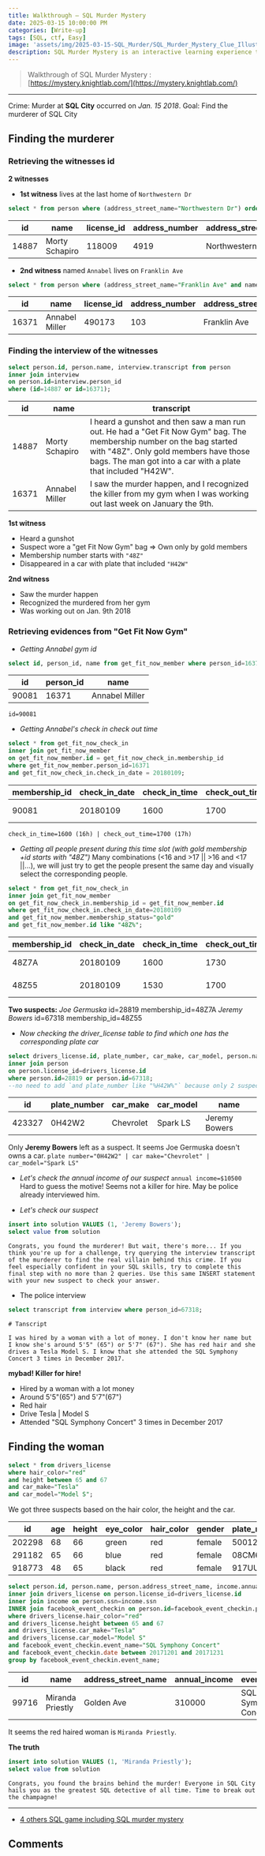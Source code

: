 ```yaml
---
title: Walkthrough — SQL Murder Mystery
date: 2025-03-15 10:00:00 PM
categories: [Write-up]
tags: [SQL, ctf, Easy]
image: 'assets/img/2025-03-15-SQL_Murder/SQL_Murder_Mystery_Clue_Illustration.png'
description: SQL Murder Mystery is an interactive learning experience that combines SQL querying with a captivating detective narrative. Players take on the role of a detective tasked with solving a murder case by analyzing a SQL database containing various tables, such as crime scene reports, witness statements, and city records. By writing and executing SQL queries, participants uncover clues, establish connections, and ultimately identify the murderer. This engaging approach not only enhances SQL skills but also makes learning data analysis and querying techniques enjoyable and immersive.
---
```


> Walkthrough of SQL Murder Mystery :
> [https://mystery.knightlab.com/](https://mystery.knightlab.com/)

---

Crime: Murder at **SQL City** occurred on *Jan. 15 2018*.
Goal: Find the murderer of SQL City

## Finding the murderer
### Retrieving the witnesses id
**2 witnesses**
- **1st witness** lives at the last home of `Northwestern Dr`
```sql
select * from person where (address_street_name="Northwestern Dr") order by address_number DESC limit 1;
```

| id    | name           | license_id | address_number | address_street_name | ssn       |
| ----- | -------------- | ---------- | -------------- | ------------------- | --------- |
| 14887 | Morty Schapiro | 118009     | 4919           | Northwestern Dr     | 111564949 |

- **2nd witness** named `Annabel` lives on `Franklin Ave`
```sql
select * from person where (address_street_name="Franklin Ave" and name like "Annabel %");
```

| id    | name           | license_id | address_number | address_street_name | ssn       |
| ----- | -------------- | ---------- | -------------- | ------------------- | --------- |
| 16371 | Annabel Miller | 490173     | 103            | Franklin Ave        | 318771143 |

### Finding the interview of the witnesses

```sql
select person.id, person.name, interview.transcript from person
inner join interview
on person.id=interview.person_id
where (id=14887 or id=16371);
```

|id|name|transcript|
|---|---|---|
|14887|Morty Schapiro|I heard a gunshot and then saw a man run out. He had a "Get Fit Now Gym" bag. The membership number on the bag started with "48Z". Only gold members have those bags. The man got into a car with a plate that included "H42W".|
|16371|Annabel Miller|I saw the murder happen, and I recognized the killer from my gym when I was working out last week on January the 9th.|

**1st witness**
- Heard a gunshot
- Suspect wore a "get Fit Now Gym" bag => Own only by gold members
- Membership number starts with `"48Z"`
- Disappeared in a car with plate that included `"H42W"`

**2nd witness**
- Saw the murder happen
- Recognized the murdered from her gym
- Was working out on Jan. 9th 2018

### Retrieving evidences from "Get Fit Now Gym"

- *Getting Annabel gym id*

```sql
select id, person_id, name from get_fit_now_member where person_id=16371;
```

|id|person_id|name|
|---|---|---|
|90081|16371|Annabel Miller|

`id=90081`

- *Getting Annabel's check in check out time*

```sql
select * from get_fit_now_check_in
inner join get_fit_now_member
on get_fit_now_member.id = get_fit_now_check_in.membership_id 
where get_fit_now_member.person_id=16371 
and get_fit_now_check_in.check_in_date = 20180109;
```

|membership_id|check_in_date|check_in_time|check_out_time|id|person_id|name|membership_start_date|
|---|---|---|---|---|---|---|---|
|90081|20180109|1600|1700|90081|16371|Annabel Miller|20160208|

`check_in_time=1600 (16h) | check_out_time=1700 (17h)`

- *Getting all people present during this time slot (with gold membership +id starts with "48Z")*
Many combinations (<16 and >17 || >16 and <17 ||...), we will just try to get the people present the same day and visually select the corresponding people.

```sql
select * from get_fit_now_check_in
inner join get_fit_now_member
on get_fit_now_check_in.membership_id = get_fit_now_member.id
where get_fit_now_check_in.check_in_date=20180109
and get_fit_now_member.membership_status="gold"
and get_fit_now_member.id like "48Z%";
```

| membership_id | check_in_date | check_in_time | check_out_time | id    | person_id | name          | membership_start_date | membership_status |
| ------------- | ------------- | ------------- | -------------- | ----- | --------- | ------------- | --------------------- | ----------------- |
| 48Z7A         | 20180109      | 1600          | 1730           | 48Z7A | 28819     | Joe Germuska  | 20160305              | gold              |
| 48Z55         | 20180109      | 1530          | 1700           | 48Z55 | 67318     | Jeremy Bowers | 20160101              | gold              |

**Two suspects:**
*Joe Germuska*    id=28819  membership_id=48Z7A
*Jeremy Bowers*   id=67318  membership_id=48Z55

- *Now checking the driver_license table to find which one has the corresponding plate car*

```sql
select drivers_license.id, plate_number, car_make, car_model, person.name from drivers_license
inner join person
on person.license_id=drivers_license.id
where person.id=28819 or person.id=67318;
--no need to add `and plate_number like "%H42W%"` because only 2 suspects
```

|id|plate_number|car_make|car_model|name|
|---|---|---|---|---|
|423327|0H42W2|Chevrolet|Spark LS|Jeremy Bowers|

Only **Jeremy Bowers** left as a suspect. It seems Joe Germuska doesn't owns a car.
`plate number="0H42W2" | car make="Chevrolet" | car_model="Spark LS"`


- *Let's check the annual income of our suspect*
`annual income=$10500`
Hard to guess the motive! Seems not a killer for hire. May be police already interviewed him.

- *Let's check our suspect*

```sql
insert into solution VALUES (1, 'Jeremy Bowers');
select value from solution
```

```text
Congrats, you found the murderer! But wait, there's more... If you think you're up for a challenge, try querying the interview transcript of the murderer to find the real villain behind this crime. If you feel especially confident in your SQL skills, try to complete this final step with no more than 2 queries. Use this same INSERT statement with your new suspect to check your answer.
```

- The police interview

```sql
select transcript from interview where person_id=67318;
```

```text
# Tanscript

I was hired by a woman with a lot of money. I don't know her name but I know she's around 5'5" (65") or 5'7" (67"). She has red hair and she drives a Tesla Model S. I know that she attended the SQL Symphony Concert 3 times in December 2017.
```

**mybad! Killer for hire!**
- Hired by a woman with a lot money
- Around 5'5"(65") and 5'7"(67")
- Red hair
- Drive Tesla | Model S
- Attended "SQL Symphony Concert" 3 times in December 2017

## Finding the woman

```sql
select * from drivers_license
where hair_color="red"
and height between 65 and 67
and car_make="Tesla"
and car_model="Model S";
```

We got three suspects based on the hair color, the height and the car.

|id|age|height|eye_color|hair_color|gender|plate_number|car_make|car_model|
|---|---|---|---|---|---|---|---|---|
|202298|68|66|green|red|female|500123|Tesla|Model S|
|291182|65|66|blue|red|female|08CM64|Tesla|Model S|
|918773|48|65|black|red|female|917UU3|Tesla|Model S|

```sql
select person.id, person.name, person.address_street_name, income.annual_income, facebook_event_checkin.event_name, count(*) from person
inner join drivers_license on person.license_id=drivers_license.id
inner join income on person.ssn=income.ssn
INNER join facebook_event_checkin on person.id=facebook_event_checkin.person_id
where drivers_license.hair_color="red"
and drivers_license.height between 65 and 67
and drivers_license.car_make="Tesla"
and drivers_license.car_model="Model S"
and facebook_event_checkin.event_name="SQL Symphony Concert"
and facebook_event_checkin.date between 20171201 and 20171231
group by facebook_event_checkin.event_name;
```

| id    | name             | address_street_name | annual_income | event_name           | count(*) |
| ----- | ---------------- | ------------------- | ------------- | -------------------- | -------- |
| 99716 | Miranda Priestly | Golden Ave          | 310000        | SQL Symphony Concert | 3        |

It seems the red haired woman is `Miranda Priestly`.

**The truth**

```sql
insert into solution VALUES (1, 'Miranda Priestly');
select value from solution
```

```text
Congrats, you found the brains behind the murder! Everyone in SQL City hails you as the greatest SQL detective of all time. Time to break out the champagne!
```

---


- [4 others SQL game including SQL murder mystery](https://datalemur.com/blog/games-to-learn-sql#sql-police-department)


## Comments
<script src="https://giscus.app/client.js"
        data-repo="Deomorphisme/Deomorphisme.github.io"
        data-repo-id="R_kgDONEIr-Q"
        data-category="General"
        data-category-id="DIC_kwDONEIr-c4CjomU"
        data-mapping="pathname"
        data-strict="0"
        data-reactions-enabled="1"
        data-emit-metadata="0"
        data-input-position="top"
        data-theme="preferred_color_scheme"
        data-lang="en"
        data-loading="lazy"
        crossorigin="anonymous"
        async>
</script>
